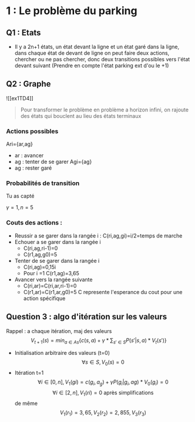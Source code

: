 # 1 : Le problème du parking
## Q1 : Etats
- Il y a 2n+1 états, un état devant la ligne et un état garé dans la ligne, dans chaque état de devant de ligne on peut faire deux actions, chercher ou ne pas chercher, donc deux transitions possibles vers l'état devant suivant (Prendre en compte l'état parking ext d'ou le +1)
## Q2 : Graphe
![[ex1TD4]]
> Pour transformer le problème en problème a horizon infini, on rajoute des états qui bouclent au lieu des états terminaux

### Actions possibles
Ari={ar,ag}
- ar : avancer
- ag : tenter de se garer
Agi={ag}
- ag : rester garé
### Probabilités de transition 
Tu as capté

$\gamma =1, n=5$
### Couts des actions : 
- Reussir a se garer dans la rangée i : C(ri,ag,gi)=i/2=temps de marche
- Echouer a se garer dans la rangée i 
	- C(ri,ag,ri-1)=0
	- C(r1,ag,g0)=5
- Tenter de se garer dans la rangée i
	- C(ri,ag)=0,15i
	- Pour i =1 C(r1,ag)=3,65
- Avancer vers la rangée suivante
	- C(ri,ar)=C(ri,ar,ri-1)=0
	- C(r1,ar)=C(r1,ar,g0)=5
C represente l'esperance du cout pour une action spécifique
## Question 3 : algo d'itération sur les valeurs
Rappel : a chaque itération, maj des valeurs
$$V_{t+1}(s)=min_{a\in As}\{c(s,a)+\gamma*\sum_{s'\in S}P(s'|s,a)*V_t(s')\}$$
- Initialisation arbitraire des valeurs (t=0) $$\forall s \in S, V_0(s)=0$$
- Itération t=1
	$$\forall i \in [0,n], V_1(gi)=c(g_i,a_g)+\gamma P(g_i|g_i,ag)*V_0(g_i)=0$$
	$$\forall i \in [2,n],V_1(ri)=0 \text{ après simplifications}$$
	de même
	$$V_1(r_1)=3,65,V_2(r_2)=2,855,V_3(r_3)$$
	